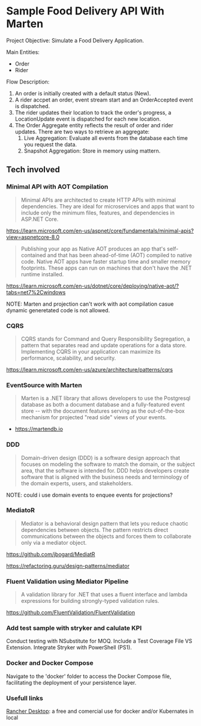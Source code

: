 # Sample Food Delivery API With Marten

Project Objective: Simulate a Food Delivery Application.

Main Entities:
- Order
- Rider

Flow Description:

1. An order is initially created with a default status (New).
2. A rider accpet an order, event stream start and an OrderAccepted event is dispatched.
3. The rider updates their location to track the order's progress, a LocationUpdate event is dispatched for each new location.
4. The Order Aggregate entity reflects the result of order and rider updates.
    There are two ways to retrieve an aggregate:
      1. Live Aggregation:  Evaluate all events from the database each time you request the data.
      2. Snapshot Aggregation: Store in memory using mattern.


## Tech involved

 ### Minimal API with AOT Compilation
 
> Minimal APIs are architected to create HTTP APIs with minimal dependencies. They are ideal for microservices and apps that want to include only the minimum files, features, and dependencies in ASP.NET Core.

https://learn.microsoft.com/en-us/aspnet/core/fundamentals/minimal-apis?view=aspnetcore-8.0

> Publishing your app as Native AOT produces an app that's self-contained and that has been ahead-of-time (AOT) compiled to native code. Native AOT apps have faster startup time and smaller memory footprints. These apps can run on machines that don't have the .NET runtime installed.

https://learn.microsoft.com/en-us/dotnet/core/deploying/native-aot/?tabs=net7%2Cwindows


NOTE: Marten and projection can't work with aot compilation casue dynamic generetated code is not allowed.


 ### CQRS

> CQRS stands for Command and Query Responsibility Segregation, a pattern that separates read and update operations for a data store. Implementing CQRS in your application can maximize its performance, scalability, and security.

https://learn.microsoft.com/en-us/azure/architecture/patterns/cqrs

 ### EventSource with Marten

> Marten is a .NET library that allows developers to use the Postgresql database as both a document database and a fully-featured event store -- with the document features serving as the out-of-the-box mechanism for projected "read side" views of your events.

- https://martendb.io

### DDD

> Domain-driven design (DDD) is a software design approach that focuses on modeling the software to match the domain, or the subject area, that the software is intended for. DDD helps developers create software that is aligned with the business needs and terminology of the domain experts, users, and stakeholders.

NOTE: could i use domain events to enquee events for projections?

### MediatoR

> Mediator is a behavioral design pattern that lets you reduce chaotic dependencies between objects. The pattern restricts direct communications between the objects and forces them to collaborate only via a mediator object.

https://github.com/jbogard/MediatR

https://refactoring.guru/design-patterns/mediator

### Fluent Validation using Mediator Pipeline

> A validation library for .NET that uses a fluent interface and lambda expressions for building strongly-typed validation rules.

https://github.com/FluentValidation/FluentValidation

### Add test sample with stryker and calulate KPI

Conduct testing with NSubstitute for MOQ.
Include a Test Coverage File VS Extension.
Integrate Stryker with PowerShell (PS1).

### Docker and Docker Compose

Navigate to the 'docker' folder to access the Docker Compose file, facilitating the deployment of your persistence layer.

### Usefull links

[Rancher Desktop](https://rancherdesktop.io/): a free and comercial use for docker and/or Kubernates in local


